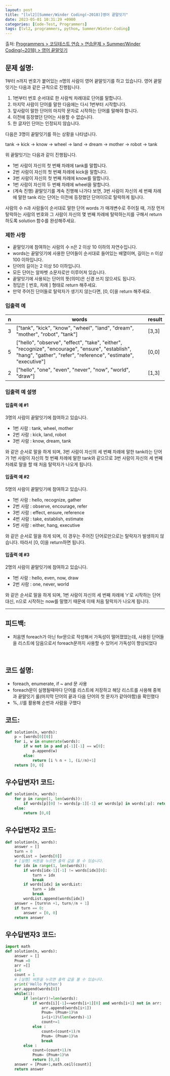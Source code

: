 ```yaml
---
layout: post
title: "[lvl2][Summer/Winder Coding(~2018)]영어 끝말잇기"
date: 2023-05-01 10:31:29 +0900
categories: [Code-Test, Programmers]
tags: [lvl2, programmers, python, Summer/Winter-Coding]
---
```


출처: [Programmers > 코딩테스트 연습 > 연습문제 > Summer/Winder Coding(~2018) > 영어 끝말잇기](https://school.programmers.co.kr/learn/courses/30/lessons/12981)

## 문제 설명:

1부터 n까지 번호가 붙어있는 n명의 사람이 영어 끝말잇기를 하고 있습니다. 영어 끝말잇기는 다음과 같은 규칙으로 진행됩니다.

1. 1번부터 번호 순서대로 한 사람씩 차례대로 단어를 말합니다.
1. 마지막 사람이 단어를 말한 다음에는 다시 1번부터 시작합니다.
1. 앞사람이 말한 단어의 마지막 문자로 시작하는 단어를 말해야 합니다.
1. 이전에 등장했던 단어는 사용할 수 없습니다.
1. 한 글자인 단어는 인정되지 않습니다.

다음은 3명이 끝말잇기를 하는 상황을 나타냅니다.

tank → kick → know → wheel → land → dream → mother → robot → tank

위 끝말잇기는 다음과 같이 진행됩니다.

* 1번 사람이 자신의 첫 번째 차례에 tank를 말합니다.
* 2번 사람이 자신의 첫 번째 차례에 kick을 말합니다.
* 3번 사람이 자신의 첫 번째 차례에 know를 말합니다.
* 1번 사람이 자신의 두 번째 차례에 wheel을 말합니다.
* (계속 진행)
끝말잇기를 계속 진행해 나가다 보면, 3번 사람이 자신의 세 번째 차례에 말한 tank 라는 단어는 이전에 등장했던 단어이므로 탈락하게 됩니다.

사람의 수 n과 사람들이 순서대로 말한 단어 words 가 매개변수로 주어질 때, 가장 먼저 탈락하는 사람의 번호와 그 사람이 자신의 몇 번째 차례에 탈락하는지를 구해서 return 하도록 solution 함수를 완성해주세요.

### 제한 사항
* 끝말잇기에 참여하는 사람의 수 n은 2 이상 10 이하의 자연수입니다.
* words는 끝말잇기에 사용한 단어들이 순서대로 들어있는 배열이며, 길이는 n 이상 100 이하입니다.
* 단어의 길이는 2 이상 50 이하입니다.
* 모든 단어는 알파벳 소문자로만 이루어져 있습니다.
* 끝말잇기에 사용되는 단어의 뜻(의미)은 신경 쓰지 않으셔도 됩니다.
* 정답은 [ 번호, 차례 ] 형태로 return 해주세요.
* 만약 주어진 단어들로 탈락자가 생기지 않는다면, [0, 0]을 return 해주세요.

	
### 입출력 예

| n | words                                                                                                                                                              | result |
|---|--------------------------------------------------------------------------------------------------------------------------------------------------------------------|--------|
| 3 | ["tank", "kick", "know", "wheel", "land", "dream", "mother", "robot", "tank"]                                                                                      | [3,3]  |
| 5 | ["hello", "observe", "effect", "take", "either", "recognize", "encourage", "ensure", "establish", "hang", "gather", "refer", "reference", "estimate", "executive"] | [0,0]  |
| 2 | ["hello", "one", "even", "never", "now", "world", "draw"]                                                                                                          | [1,3]  |

### 입출력 예 설명
#### 입출력 예 #1
3명의 사람이 끝말잇기에 참여하고 있습니다.

* 1번 사람 : tank, wheel, mother
* 2번 사람 : kick, land, robot
* 3번 사람 : know, dream, tank

와 같은 순서로 말을 하게 되며, 3번 사람이 자신의 세 번째 차례에 말한 tank라는 단어가 1번 사람이 자신의 첫 번째 차례에 말한 tank와 같으므로 3번 사람이 자신의 세 번째 차례로 말을 할 때 처음 탈락자가 나오게 됩니다.

#### 입출력 예 #2
5명의 사람이 끝말잇기에 참여하고 있습니다.

* 1번 사람 : hello, recognize, gather
* 2번 사람 : observe, encourage, refer
* 3번 사람 : effect, ensure, reference
* 4번 사람 : take, establish, estimate
* 5번 사람 : either, hang, executive


와 같은 순서로 말을 하게 되며, 이 경우는 주어진 단어로만으로는 탈락자가 발생하지 않습니다. 따라서 [0, 0]을 return하면 됩니다.

#### 입출력 예 #3
2명의 사람이 끝말잇기에 참여하고 있습니다.

* 1번 사람 : hello, even, now, draw
* 2번 사람 : one, never, world

와 같은 순서로 말을 하게 되며, 1번 사람이 자신의 세 번째 차례에 'r'로 시작하는 단어 대신, n으로 시작하는 now를 말했기 때문에 이때 처음 탈락자가 나오게 됩니다.
<br>

<hr>

## 피드백: 
* 처음엔 foreach가 아닌 for문으로 작성해서 가독성이 떨어졌었는데, 사용된 단어들을 리스트에 담음으로서 foreach문까지 사용할 수 있어서 가독성이 향상되었다 

<br>

## 코드 설명:
* foreach, enumerate, if ~ and 문 사용
* foreach문이 실행될때마다 단어를 리스트에 저장하고 해당 리스트를 사용해 중복과 끝말잇기 룰(마지막 단어의 끝과 다음 단어의 첫 문자가 같아야함)을 확인했다
* %, //를 활용해 순번과 사람을 구했다
	
## 코드:

```python
def solution(n, words):
    p = [words[0][0]]
    for i, w in enumerate(words):
        if w not in p and p[-1][-1] == w[0]:
            p.append(w)
        else:
            return [i % n + 1, (i//n)+1]
    return [0, 0]
```

## 우수답변자1 코드:

```python
def solution(n, words):
    for p in range(1, len(words)):
        if words[p][0] != words[p-1][-1] or words[p] in words[:p]: return [(p%n)+1, (p//n)+1]
    else:
        return [0,0]
```

## 우수답변자2 코드:
```python
def solution(n, words):
    answer = []
    turn = 0
    wordList = [words[0]]
    # [실행] 버튼을 누르면 출력 값을 볼 수 있습니다.
    for idx in range(1, len(words)):
        if words[idx-1][-1] != words[idx][0]:
            turn = idx
            break
        if words[idx] in wordList:
            turn = idx
            break
        wordList.append(words[idx])
    answer = [turn%n +1, turn//n + 1]
    if turn == 0:
        answer = [0, 0]
    return answer
```

## 우수답변자3 코드:
```python
import math
def solution(n, words):
    answer = []
    Pnum =0
    arr =[]
    i=0
    count = 1
    # [실행] 버튼을 누르면 출력 값을 볼 수 있습니다.
    print('Hello Python')
    arr.append(words[0])
    while(1):
        if len(arr)!=len(words):
            if words[i][-1]==words[i+1][0] and words[i+1] not in arr:
                arr.append(words[i+1])
                Pnum= (Pnum+1)%n
                i=(i+1)%(len(words)-1)
                count+=1
            else :
                count=(count+1)/n
                Pnum= (Pnum+1)%n
                break
        else :
            count=(count+1)/n
            Pnum= (Pnum+1)%n
            return [0,0]
    answer = [Pnum+1,math.ceil(count)]
    return answer

```
